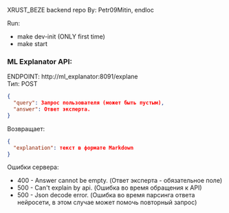 XRUST_BEZE backend repo
By: Petr09Mitin, endloc

Run:
- make dev-init (ONLY first time)
- make start


### ML Explanator API:  
ENDPOINT: http://ml_explanator:8091/explane  
Тип: POST  
```json
{  
  "query": Запрос пользователя (может быть пустым), 
  "answer": Ответ эксперта.  
}  
```
Возвращает:
```json
{ 
  "explanation": текст в формате Markdown
}
```

Ошибки сервера:  
* 400 - Answer cannot be empty. (Ответ эксперта - обязательное поле)
* 500 - Can't explain by api. (Ошибка во время обращения к API)
* 500 - Json decode error. (Ошибка во время парсинга ответа нейросети, в этом случае может помочь повторный запрос)
